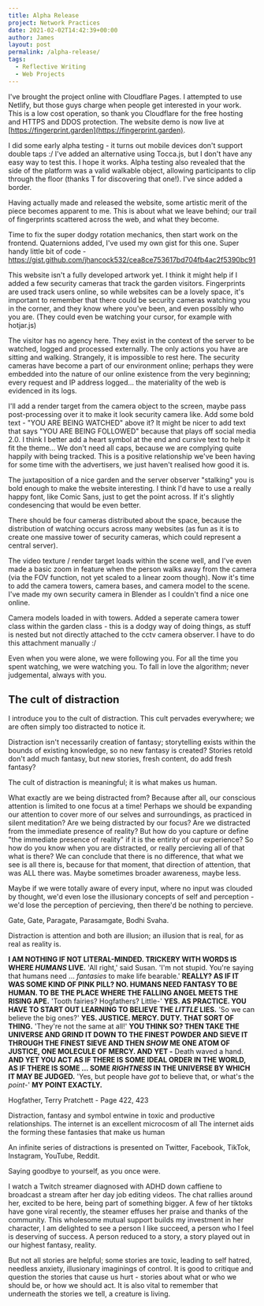 ```yaml
---
title: Alpha Release
project: Network Practices
date: 2021-02-02T14:42:39+00:00
author: James
layout: post
permalink: /alpha-release/
tags:
  - Reflective Writing
  - Web Projects
---
```


I've brought the project online with Cloudflare Pages. I attempted to use Netlify, but those guys charge when people get interested in your work. This is a low cost operation, so thank you Cloudflare for the free hosting and HTTPS and DDOS protection. The website demo is now live at [https://fingerprint.garden](https://fingerprint.garden).

I did some early alpha testing - it turns out mobile devices don't support double taps :/ I've added an alternative using Tocca.js, but I don't have any easy way to test this. I hope it works. Alpha testing also revealed that the side of the platform was a valid walkable object, allowing participants to clip through the floor (thanks T for discovering that one!). I've since added a border.

Having actually made and released the website, some artistic merit of the piece becomes apparent to me. This is about what we leave behind; our trail of fingerprints scattered across the web, and what they become.

Time to fix the super dodgy rotation mechanics, then start work on the frontend. Quaternions added, I've used my own gist for this one. Super handy little bit of code - https://gist.github.com/jhancock532/cea8ce753617bd704fb4ac2f5390bc91

This website isn't a fully developed artwork yet. I think it might help if I added a few security cameras that track the garden visitors. Fingerprints are used track users online, so while websites can be a lovely space, it's important to remember that there could be security cameras watching you in the corner, and they know where you've been, and even possibly who you are. (They could even be watching your cursor, for example with hotjar.js)

The visitor has no agency here. They exist in the context of the server to be watched, logged and processed externally. The only actions you have are sitting and walking. Strangely, it is impossible to rest here. The security cameras have become a part of our environment online; perhaps they were embedded into the nature of our online existence from the very beginning; every request and IP address logged... the materiality of the web is evidenced in its logs.

I'll add a render target from the camera object to the screen, maybe pass post-processing over it to make it look security camera like. Add some bold text - "YOU ARE BEING WATCHED" above it? It might be nicer to add text that says "YOU ARE BEING FOLLOWED" because that plays off social media 2.0. I think I better add a heart symbol at the end and cursive text to help it fit the theme... We don't need all caps, because we are complying quite happily with being tracked. This is a positive relationship we've been having for some time with the advertisers, we just haven't realised how good it is.

The juxtaposition of a nice garden and the server observer "stalking" you is bold enough to make the website interesting. I think I'd have to use a really happy font, like Comic Sans, just to get the point across. If it's slightly condesencing that would be even better.

There should be four cameras distributed about the space, because the distribution of watching occurs across many websites (as fun as it is to create one massive tower of security cameras, which could represent a central server).

The video texture / render target loads within the scene well, and I've even made a basic zoom in feature when the person walks away from the camera (via the FOV function, not yet scaled to a linear zoom though). Now it's time to add the camera towers, camera bases, and camera model to the scene. I've made my own security camera in Blender as I couldn't find a nice one online.

Camera models loaded in with towers. Added a seperate camera tower class within the garden class - this is a dodgy way of doing things, as stuff is nested but not directly attached to the cctv camera observer. I have to do this attachment manually :/

Even when you were alone, we were following you.
For all the time you spent watching, we were watching you.
To fall in love the algorithm; never judgemental, always with you.

## The cult of distraction

I introduce you to the cult of distraction. This cult pervades everywhere; we are often simply too distracted to notice it.

Distraction isn't necessarily creation of fantasy; storytelling exists within the bounds of existing knowledge, so no new fantasy is created? Stories retold don't add much fantasy, but new stories, fresh content, do add fresh fantasy?

The cult of distraction is meaningful; it is what makes us human.

What exactly are we being distracted from? Because after all, our conscious attention is limited to one focus at a time! Perhaps we should be expanding our attention to cover more of our selves and surroundings, as practiced in silent meditation? Are we being distracted by our focus? Are we distracted from the immediate presence of reality? But how do you capture or define "the immediate presence of reality" if it is the entirity of our experience? So how do you know when you are distracted, or really percieving all of that what is there? We can conclude that there is no difference, that what we see is all there is, because for that moment, that direction of attention, that was ALL there was. Maybe sometimes broader awareness, maybe less. 

Maybe if we were totally aware of every input, where no input was clouded by thought, we'd even lose the illusionary concepts of self and perception - we'd lose the perception of percieving, then there'd be nothing to percieve. 

Gate, Gate, Paragate, Parasamgate, Bodhi Svaha.

Distraction is attention and both are illusion; an illusion that is real, for as real as reality is.

**I AM NOTHING IF NOT LITERAL-MINDED. TRICKERY WITH WORDS IS WHERE *HUMANS* LIVE.**
'All right,' said Susan. 'I'm not stupid. You're saying that humans need ... *fantasies* to make life bearable.'
**REALLY? AS IF IT WAS SOME KIND OF PINK PILL? NO. HUMANS NEED FANTASY TO BE HUMAN. TO BE THE PLACE WHERE THE FALLING ANGEL MEETS THE RISING APE.**
'Tooth fairies? Hogfathers? Little-'
**YES. AS PRACTICE. YOU HAVE TO START OUT LEARNING TO BELIEVE THE *LITTLE* LIES.**
'So we can believe the big ones?'
**YES. JUSTICE. MERCY. DUTY. THAT SORT OF THING.**
'They're not the same at all!'
**YOU THINK SO? THEN TAKE THE UNIVERSE AND GRIND IT DOWN TO THE FINEST POWDER AND SIEVE IT THROUGH THE FINEST SIEVE AND THEN *SHOW* ME ONE ATOM OF JUSTICE, ONE MOLECULE OF MERCY. AND YET -** Death waved a hand. **AND YET YOU ACT AS IF THERE IS SOME IDEAL ORDER IN THE WORLD, AS IF THERE IS SOME ... SOME *RIGHTNESS* IN THE UNIVERSE BY WHICH IT MAY BE JUDGED.**
'Yes, but people have *got* to believe that, or what's the *point*-'
**MY POINT EXACTLY.**

Hogfather, Terry Pratchett - Page 422, 423

Distraction, fantasy and symbol entwine in toxic and productive relationships. The internet is an excellent microcosm of all 
The internet aids the forming these fantasies that make us human

An infinite series of distractions is presented on Twitter, Facebook, TikTok, Instagram, YouTube, Reddit.

Saying goodbye to yourself, as you once were.

I watch a Twitch streamer diagnosed with ADHD down caffiene to broadcast a stream after her day job  editing videos. The chat rallies around her, excited to be here, being part of something bigger. A few of her tiktoks have gone viral recently, the steamer effuses her praise and thanks of the community. This wholesome mutual support builds my investment in her character, I am delighted to see a person I like succeed, a person who I feel is deserving of success. A person reduced to a story, a story played out in our highest fantasy, reality.

But not all stories are helpful; some stories are toxic, leading to self hatred, needless anxiety, illusionary imaginings of control. It is good to critique and question the stories that cause us hurt - stories about what or who we should be, or how we should act. It is also vital to remember that underneath the stories we tell, a creature is living.